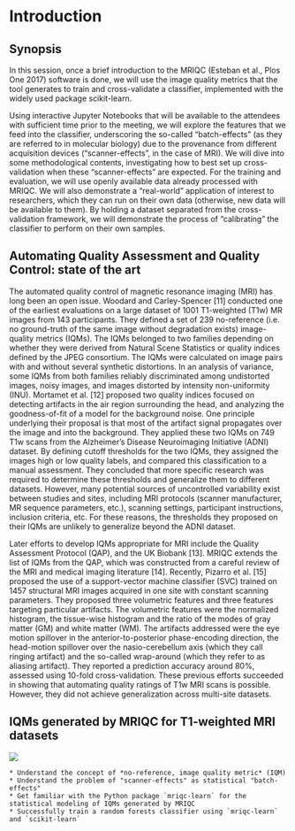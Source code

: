 # Introduction

## Synopsis
In this session, once a brief
introduction to the MRIQC
(Esteban et al., Plos One
2017) software is done, we
will use the image quality
metrics that the tool
generates to train and cross-validate a classifier,
implemented with the widely
used package scikit-learn.

Using interactive Jupyter
Notebooks that will be
available to the attendees
with sufficient time prior to
the meeting, we will explore
the features that we feed into
the classifier, underscoring
the so-called “batch-effects”
(as they are referred to in
molecular biology) due to the
provenance from different
acquisition devices
(“scanner-effects”, in the
case of MRI). We will dive
into some methodological
contents, investigating how
to best set up cross-validation when these
“scanner-effects” are
expected.
For the training
and evaluation, we will use
openly available data already
processed with MRIQC.
We
will also demonstrate a “real-world” application of interest
to researchers, which they
can run on their own data
(otherwise, new data will be
available to them). By
holding a dataset separated
from the cross-validation
framework, we will
demonstrate the process of
“calibrating” the classifier to
perform on their own
samples.

## Automating Quality Assessment and Quality Control: state of the art
The automated quality control of magnetic resonance imaging (MRI) has long been an open issue.
Woodard and Carley-Spencer [11] conducted one of the earliest evaluations on a large dataset of 1001 T1-weighted (T1w) MR images from 143 participants.
They defined a set of 239 no-reference (i.e. no ground-truth of the same image without degradation exists) image-quality metrics (IQMs).
The IQMs belonged to two families depending on whether they were derived from Natural Scene Statistics or quality indices defined by the JPEG consortium.
The IQMs were calculated on image pairs with and without several synthetic distortions.
In an analysis of variance, some IQMs from both families reliably discriminated among undistorted images, noisy images, and images distorted by intensity non-uniformity (INU).
Mortamet et al. [12] proposed two quality indices focused on detecting artifacts in the air region surrounding the head, and analyzing the goodness-of-fit of a model for the background noise.
One principle underlying their proposal is that most of the artifact signal propagates over the image and into the background.
They applied these two IQMs on 749 T1w scans from the Alzheimer’s Disease Neuroimaging Initiative (ADNI) dataset.
By defining cutoff thresholds for the two IQMs, they assigned the images high or low quality labels, and compared this classification to a manual assessment.
They concluded that more specific research was required to determine these thresholds and generalize them to different datasets.
However, many potential sources of uncontrolled variability exist between studies and sites, including MRI protocols (scanner manufacturer, MR sequence parameters, etc.), scanning settings, participant instructions, inclusion criteria, etc.
For these reasons, the thresholds they proposed on their IQMs are unlikely to generalize beyond the ADNI dataset.

Later efforts to develop IQMs appropriate for MRI include the Quality Assessment Protocol (QAP), and the UK Biobank [13]. MRIQC extends the list of IQMs from the QAP, which was constructed from a careful review of the MRI and medical imaging literature [14]. Recently, Pizarro et al. [15] proposed the use of a support-vector machine classifier (SVC) trained on 1457 structural MRI images acquired in one site with constant scanning parameters.
They proposed three volumetric features and three features targeting particular artifacts.
The volumetric features were the normalized histogram, the tissue-wise histogram and the ratio of the modes of gray matter (GM) and white matter (WM). The artifacts addressed were the eye motion spillover in the anterior-to-posterior phase-encoding direction, the head-motion spillover over the nasio-cerebellum axis (which they call ringing artifact) and the so-called wrap-around (which they refer to as aliasing artifact). They reported a prediction accuracy around 80%, assessed using 10-fold cross-validation.
These previous efforts succeeded in showing that automating quality ratings of T1w MRI scans is possible.
However, they did not achieve generalization across multi-site datasets.

## IQMs generated by MRIQC for T1-weighted MRI datasets

<img src="https://journals.plos.org/plosone/article/figure/image?size=large&download=&id=10.1371/journal.pone.0184661.t002" />



```{admonition} Learning outcomes
* Understand the concept of *no-reference, image quality metric* (IQM)
* Understand the problem of "scanner-effects" as statistical "batch-effects"
* Get familiar with the Python package `mriqc-learn` for the statistical modeling of IQMs generated by MRIQC
* Successfully train a random forests classifier using `mriqc-learn` and `scikit-learn`
```
